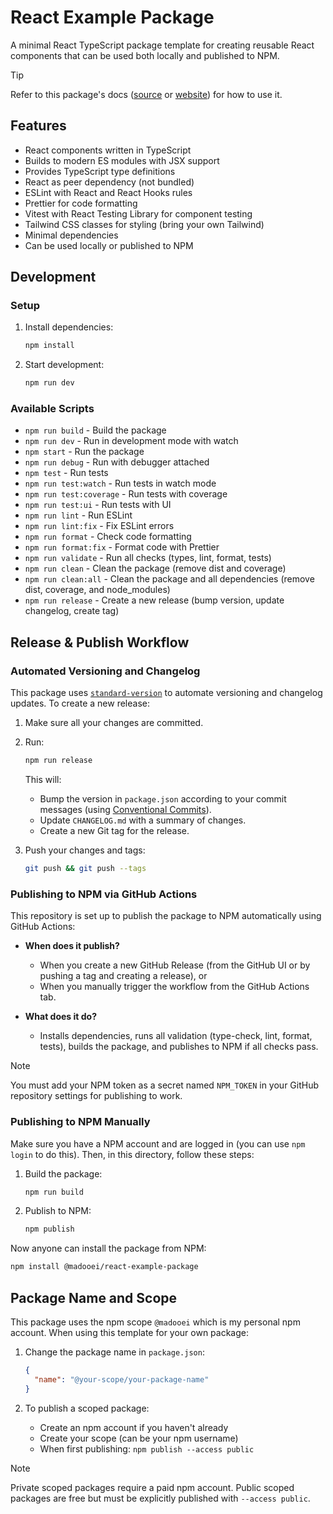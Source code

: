 # React Example Package

A minimal React TypeScript package template for creating reusable React components that can be used both locally and published to NPM.

> [!TIP]
> Refer to this package's docs ([source](../../docs/index.md) or [website](https://madooei.github.io/example-package/)) for how to use it.

## Features

- React components written in TypeScript
- Builds to modern ES modules with JSX support
- Provides TypeScript type definitions
- React as peer dependency (not bundled)
- ESLint with React and React Hooks rules
- Prettier for code formatting
- Vitest with React Testing Library for component testing
- Tailwind CSS classes for styling (bring your own Tailwind)
- Minimal dependencies
- Can be used locally or published to NPM

## Development

### Setup

1. Install dependencies:

   ```bash
   npm install
   ```

2. Start development:

   ```bash
   npm run dev
   ```

### Available Scripts

- `npm run build` - Build the package
- `npm run dev` - Run in development mode with watch
- `npm start` - Run the package
- `npm run debug` - Run with debugger attached
- `npm test` - Run tests
- `npm run test:watch` - Run tests in watch mode
- `npm run test:coverage` - Run tests with coverage
- `npm run test:ui` - Run tests with UI
- `npm run lint` - Run ESLint
- `npm run lint:fix` - Fix ESLint errors
- `npm run format` - Check code formatting
- `npm run format:fix` - Format code with Prettier
- `npm run validate` - Run all checks (types, lint, format, tests)
- `npm run clean` - Clean the package (remove dist and coverage)
- `npm run clean:all` - Clean the package and all dependencies (remove dist, coverage, and node_modules)
- `npm run release` - Create a new release (bump version, update changelog, create tag)

## Release & Publish Workflow

### Automated Versioning and Changelog

This package uses [`standard-version`](https://github.com/conventional-changelog/standard-version) to automate versioning and changelog updates. To create a new release:

1. Make sure all your changes are committed.

2. Run:

   ```bash
   npm run release
   ```

   This will:

   - Bump the version in `package.json` according to your commit messages (using [Conventional Commits](https://www.conventionalcommits.org/)).
   - Update `CHANGELOG.md` with a summary of changes.
   - Create a new Git tag for the release.

3. Push your changes and tags:

   ```bash
   git push && git push --tags
   ```

### Publishing to NPM via GitHub Actions

This repository is set up to publish the package to NPM automatically using GitHub Actions:

- **When does it publish?**

  - When you create a new GitHub Release (from the GitHub UI or by pushing a tag and creating a release), or
  - When you manually trigger the workflow from the GitHub Actions tab.

- **What does it do?**
  - Installs dependencies, runs all validation (type-check, lint, format, tests), builds the package, and publishes to NPM if all checks pass.

> [!NOTE]
> You must add your NPM token as a secret named `NPM_TOKEN` in your GitHub repository settings for publishing to work.

### Publishing to NPM Manually

Make sure you have a NPM account and are logged in (you can use `npm login` to do this). Then, in this directory, follow these steps:

1. Build the package:

   ```bash
   npm run build
   ```

2. Publish to NPM:

   ```bash
   npm publish
   ```

Now anyone can install the package from NPM:

```bash
npm install @madooei/react-example-package
```

## Package Name and Scope

This package uses the npm scope `@madooei` which is my personal npm account. When using this template for your own package:

1. Change the package name in `package.json`:

   ```json
   {
     "name": "@your-scope/your-package-name"
   }
   ```

2. To publish a scoped package:
   - Create an npm account if you haven't already
   - Create your scope (can be your npm username)
   - When first publishing: `npm publish --access public`

> [!NOTE]
> Private scoped packages require a paid npm account. Public scoped packages are free but must be explicitly published with `--access public`.
